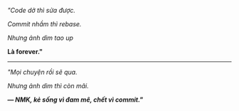 *"Code dở thì sửa được.*

*Commit nhầm thì rebase.*

*Nhưng ảnh dìm tao up*

**Là forever."**

---

*"Mọi chuyện rồi sẽ qua.*

*Nhưng ảnh dìm thì còn mãi.*

***— NMK, kẻ sống vì đam mê, chết vì commit."***
